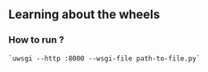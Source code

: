 ## Learning about the wheels

### How to run ?

    `uwsgi --http :8000 --wsgi-file path-to-file.py`
